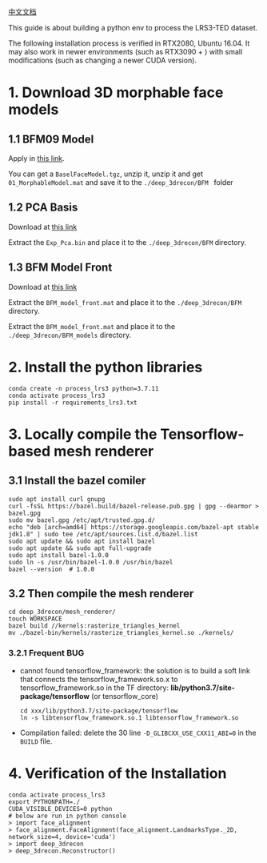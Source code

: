 [中文文档](./zh/install_guide_lrs3-zh.md)

This guide is about building a python env to process the LRS3-TED dataset.

The following installation process is verified in RTX2080, Ubuntu 16.04. It may also work in newer environments (such as RTX3090 + ) with small modifications (such as changing a newer CUDA version).

# 1. Download 3D morphable face models

## 1.1  BFM09 Model

Apply in [this link](https://faces.dmi.unibas.ch/bfm/).

You can get a `BaselFaceModel.tgz`, unzip it, unzip it and get `01_MorphableModel.mat` and save it to the `./deep_3drecon/BFM ` folder

## 1.2 PCA Basis

Download at [this link](https://github.com/Juyong/3DFace/blob/master/Exp_Pca.bin)

Extract the `Exp_Pca.bin` and place it to the `./deep_3drecon/BFM` directory.

## 1.3 BFM Model Front

Download at [this link](https://cloud.tsinghua.edu.cn/f/b1a0e03bdb69445f8148/?dl=1)

Extract the `BFM_model_front.mat` and place it to the `./deep_3drecon/BFM` directory.

Extract the `BFM_model_front.mat` and place it to the `./deep_3drecon/BFM_models` directory.

# 2. Install the python libraries

```
conda create -n process_lrs3 python=3.7.11
conda activate process_lrs3
pip install -r requirements_lrs3.txt
```

# 3. Locally compile the Tensorflow-based mesh renderer

## 3.1 Install the bazel comiler

```
sudo apt install curl gnupg
curl -fsSL https://bazel.build/bazel-release.pub.gpg | gpg --dearmor > bazel.gpg
sudo mv bazel.gpg /etc/apt/trusted.gpg.d/
echo "deb [arch=amd64] https://storage.googleapis.com/bazel-apt stable jdk1.8" | sudo tee /etc/apt/sources.list.d/bazel.list
sudo apt update && sudo apt install bazel
sudo apt update && sudo apt full-upgrade
sudo apt install bazel-1.0.0
sudo ln -s /usr/bin/bazel-1.0.0 /usr/bin/bazel
bazel --version  # 1.0.0

```

## 3.2 Then compile the mesh renderer

```
cd deep_3drecon/mesh_renderer/
touch WORKSPACE
bazel build //kernels:rasterize_triangles_kernel 
mv ./bazel-bin/kernels/rasterize_triangles_kernel.so ./kernels/
```

### 3.2.1 Frequent BUG

* cannot found tensorflow_framework: the solution is to build a soft link that connects the tensorflow_framework.so.x to tensorflow_framework.so in the TF directory: **lib/python3.7/site-package/tensorflow** (or tensorflow_core)

  ```
  cd xxx/lib/python3.7/site-package/tensorflow
  ln -s libtensorflow_framework.so.1 libtensorflow_framework.so
  ```
* Compilation failed: delete the 30 line `-D_GLIBCXX_USE_CXX11_ABI=0` in the  `BUILD` file.

# 4. Verification of the Installation

```
conda activate process_lrs3
export PYTHONPATH=./
CUDA_VISIBLE_DEVICES=0 python 
# below are run in python console
> import face_alignment
> face_alignment.FaceAlignment(face_alignment.LandmarksType._2D, network_size=4, device='cuda')
> import deep_3drecon
> deep_3drecon.Reconstructor()
```
